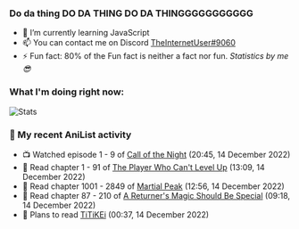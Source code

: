 ### Do da thing DO DA THING DO DA THINGGGGGGGGGGG

<!-- **TheInternetUser0/TheInternetUser0** is a ✨ _special_ ✨ repository because its `README.md` (this file) appears on your GitHub profile. -->


- 🌱 I’m currently learning JavaScript
- 📫 You can contact me on Discord [TheInternetUser#9060](https://discord.com/users/534117072796385300)
- ⚡ Fun fact: 80% of the Fun fact is neither a fact nor fun. _Statistics by me 😎_

### What I'm doing right now:
![Stats](https://discord.c99.nl/widget/theme-3/534117072796385300.png)

### 🌸 My recent AniList activity

<!-- ANILIST_ACTIVITY:start -->

-   📺 Watched episode 1 - 9 of [Call of the Night](https://anilist.co/anime/141391) (20:45, 14 December 2022)
-   📖 Read chapter 1 - 91 of [The Player Who Can't Level Up](https://anilist.co/manga/130511) (13:09, 14 December 2022)
-   📖 Read chapter 1001 - 2849 of [Martial Peak](https://anilist.co/manga/104494) (12:56, 14 December 2022)
-   📖 Read chapter 87 - 210 of [A Returner's Magic Should Be Special](https://anilist.co/manga/105393) (09:18, 14 December 2022)
-   📖 Plans to read [TiTiKEi](https://anilist.co/manga/88241) (00:37, 14 December 2022)

<!-- ANILIST_ACTIVITY:end -->
